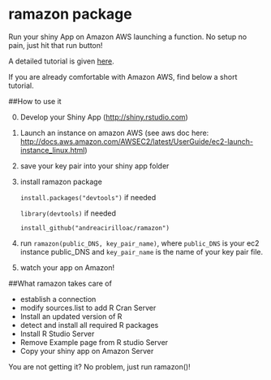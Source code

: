 # ramazon package
Run your shiny App on Amazon AWS launching a function.
No setup no pain, just hit that run button!

A detailed tutorial is given [here](https://andreacirilloblog.wordpress.com/2015/08/18/deploy-your-shiny-app-on-aws-with-a-function/).

If you are already comfortable with Amazon AWS, find below a short tutorial.

##How to use it

0. Develop your Shiny App (http://shiny.rstudio.com)
1. Launch an instance on amazon AWS (see aws doc here: http://docs.aws.amazon.com/AWSEC2/latest/UserGuide/ec2-launch-instance_linux.html)
2. save your key pair into your shiny app folder
3. install ramazon package

   `install.packages("devtools")` if needed
   
   `library(devtools)` if needed
   
   `install_github("andreacirilloac/ramazon")`
   
4. run `ramazon(public_DNS, key_pair_name)`, where `public_DNS` is your ec2 instance public\_DNS and `key_pair_name` is the name of your key pair file.
5. watch your app on Amazon!

##What ramazon takes care of

* establish a connection
* modify sources.list to add R Cran Server
* Install an updated version of R
* detect and install all required R packages
* Install R Studio Server
* Remove Example page from R studio Server
* Copy your shiny app on Amazon Server

You are not getting it?
No problem, just run ramazon()!
